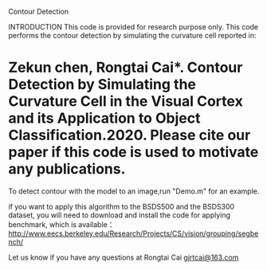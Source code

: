 Contour Detection

INTRODUCTION
This code is provided for research purpose only. This code performs the contour detection by simulating the 
curvature cell reported in:

Zekun chen, Rongtai Cai*. 
Contour Detection by Simulating the Curvature Cell in the Visual Cortex and its Application to Object Classification.2020.
Please cite our paper if this code is used to motivate any publications.
===================================================================================
To detect contour with the model to an image,run "Demo.m" for an example.

if you want to apply this algorithm to the BSDS500 and the BSDS300 dataset, you will need to download and install the code for applying benchmark, which is available： http://www.eecs.berkeley.edu/Research/Projects/CS/vision/grouping/segbench/

Let us know if you have any questions at Rongtai Cai gjrtcai@163.com
